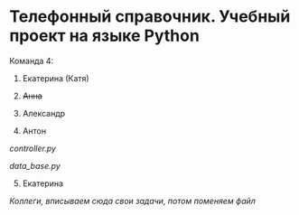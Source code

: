 Телефонный справочник. Учебный проект на языке Python
======

Команда 4:

1. Екатерина (Катя)

2. ~~Анна~~

3. Александр

4. Антон

_controller.py_

_data_base.py_

5. Екатерина


_Коллеги, вписываем сюда свои задачи, потом поменяем файл_
